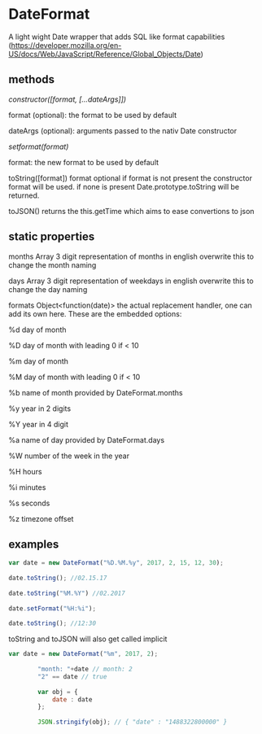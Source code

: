 # DateFormat

A light wight Date wrapper that adds SQL like format capabilities
(https://developer.mozilla.org/en-US/docs/Web/JavaScript/Reference/Global_Objects/Date)

## methods

*constructor([format, [...dateArgs]])*

  format (optional): the format to be used by default
	
  dateArgs (optional): arguments passed to the nativ Date constructor
    
*setformat(format)*
  
  format: the new format to be used by default
		
  toString([format])
    format optional
      if format is not present the constructor format will be used.
      if none is present Date.prototype.toString will be returned.
   
  toJSON()
    returns the this.getTime which aims to ease convertions to json
		
## static properties
 months Array<String>
  3 digit representation of months in english 
  overwrite this to change the month naming
		
 days Array<String>
  3 digit representation of weekdays in english
  overwrite this to change the day naming

 formats Object<function(date)>
  the actual replacement handler, one can add its own here. These are the embedded options:
		
  %d day of month
		
  %D day of month with leading 0 if < 10
		
  %m day of month
		
  %M day of month with leading 0 if < 10
		
  %b name of month provided by DateFormat.months
		
  %y year in 2 digits
		
  %Y year in 4 digit 
		
  %a name of day provided by DateFormat.days
		
  %W number of the week in the year
		
  %H hours
		
  %i minutes
		
  %s seconds
		
  %z timezone offset
		
## examples

```javascript
var date = new DateFormat("%D.%M.%y", 2017, 2, 15, 12, 30);
		
date.toString(); //02.15.17
		
date.toString("%M.%Y") //02.2017
		
date.setFormat("%H:%i");
		
date.toString(); //12:30
```

toString and toJSON will also get called implicit

```javascript
var date = new DateFormat("%m", 2017, 2);
		
		"month: "+date // month: 2
		"2" == date // true
		
		var obj = {
			date : date
		};
		
		JSON.stringify(obj); // { "date" : "1488322800000" }
```
